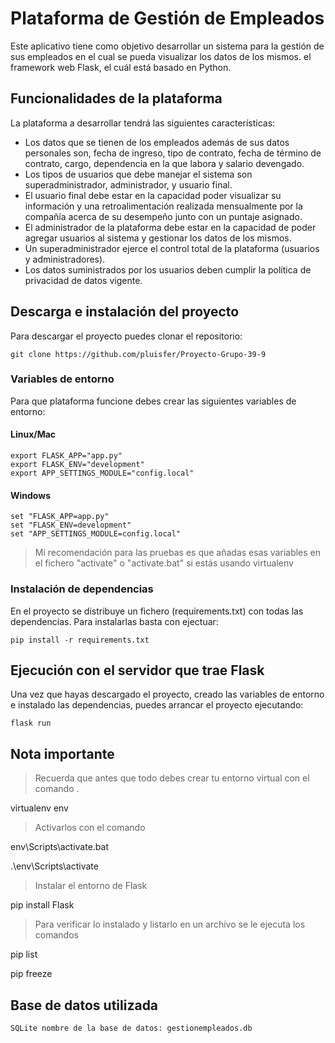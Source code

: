 # Plataforma de Gestión de Empleados

Este aplicativo tiene como objetivo desarrollar un sistema para la gestión de sus empleados en el cual se pueda visualizar los datos de los mismos.
el framework web Flask, el cuál está basado en Python.

## Funcionalidades de la plataforma

La plataforma a desarrollar tendrá las siguientes características:

- Los datos que se tienen de los empleados además de sus datos personales son, fecha de ingreso, tipo de contrato, fecha de término de contrato, cargo, dependencia en la que labora y salario devengado.
- Los tipos de usuarios que debe manejar el sistema son superadministrador, administrador, y usuario final.
- El usuario final debe estar en la capacidad poder visualizar su información y una retroalimentación realizada mensualmente por la compañía acerca de su desempeño junto con un puntaje asignado.
- El administrador de la plataforma debe estar en la capacidad de poder agregar usuarios al sistema y gestionar los datos de los mismos.
- Un superadministrador ejerce el control total de la plataforma (usuarios y administradores).
- Los datos suministrados por los usuarios deben cumplir la política de privacidad de datos vigente.

## Descarga e instalación del proyecto

Para descargar el proyecto puedes clonar el repositorio:

    git clone https://github.com/pluisfer/Proyecto-Grupo-39-9

### Variables de entorno

Para que plataforma funcione debes crear las siguientes variables de entorno:

#### Linux/Mac

    export FLASK_APP="app.py"
    export FLASK_ENV="development"
    export APP_SETTINGS_MODULE="config.local"

#### Windows

    set "FLASK_APP=app.py"
    set "FLASK_ENV=development"
    set "APP_SETTINGS_MODULE=config.local"

> Mi recomendación para las pruebas es que añadas esas variables en el fichero "activate" o "activate.bat"
> si estás usando virtualenv

### Instalación de dependencias

En el proyecto se distribuye un fichero (requirements.txt) con todas las dependencias. Para instalarlas
basta con ejectuar:

    pip install -r requirements.txt

## Ejecución con el servidor que trae Flask

Una vez que hayas descargado el proyecto, creado las variables de entorno e instalado las dependencias,
puedes arrancar el proyecto ejecutando:

    flask run

## Nota importante

> Recuerda que antes que todo debes crear tu entorno virtual con el comando .

virtualenv env

> Activarlos con el comando

env\Scripts\activate.bat

.\env\Scripts\activate

> Instalar el entorno de Flask

pip install Flask

> Para verificar lo instalado y listarlo en un archivo se le ejecuta los comandos

pip list

pip freeze

## Base de datos utilizada

    SQLite nombre de la base de datos: gestionempleados.db
